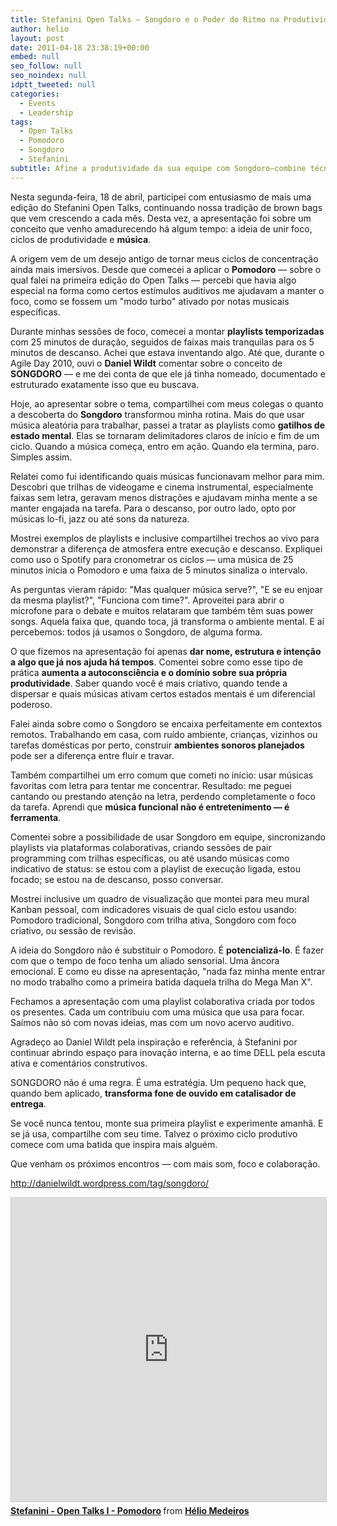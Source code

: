 ```yaml
---
title: Stefanini Open Talks – Songdoro e o Poder do Ritmo na Produtividade
author: helio
layout: post
date: 2011-04-18 23:38:19+00:00
embed: null
seo_follow: null
seo_noindex: null
idptt_tweeted: null
categories:
  - Events
  - Leadership
tags:
  - Open Talks
  - Pomodoro
  - Songdoro
  - Stefanini
subtitle: Afine a produtividade da sua equipe com Songdoro—combine técnica Pomodoro com power songs para criar blocos de foco musical que energizam colaboração e aumentam estados de flow
---
```


Nesta segunda-feira, 18 de abril, participei com entusiasmo de mais uma edição do Stefanini Open Talks, continuando nossa tradição de brown bags que vem crescendo a cada mês. Desta vez, a apresentação foi sobre um conceito que venho amadurecendo há algum tempo: a ideia de unir foco, ciclos de produtividade e **música**.

A origem vem de um desejo antigo de tornar meus ciclos de concentração ainda mais imersivos. Desde que comecei a aplicar o **Pomodoro** — sobre o qual falei na primeira edição do Open Talks — percebi que havia algo especial na forma como certos estímulos auditivos me ajudavam a manter o foco, como se fossem um "modo turbo" ativado por notas musicais específicas.

Durante minhas sessões de foco, comecei a montar **playlists temporizadas** com 25 minutos de duração, seguidos de faixas mais tranquilas para os 5 minutos de descanso. Achei que estava inventando algo. Até que, durante o Agile Day 2010, ouvi o **Daniel Wildt** comentar sobre o conceito de **SONGDORO** — e me dei conta de que ele já tinha nomeado, documentado e estruturado exatamente isso que eu buscava.

Hoje, ao apresentar sobre o tema, compartilhei com meus colegas o quanto a descoberta do **Songdoro** transformou minha rotina. Mais do que usar música aleatória para trabalhar, passei a tratar as playlists como **gatilhos de estado mental**. Elas se tornaram delimitadores claros de início e fim de um ciclo. Quando a música começa, entro em ação. Quando ela termina, paro. Simples assim.

Relatei como fui identificando quais músicas funcionavam melhor para mim. Descobri que trilhas de videogame e cinema instrumental, especialmente faixas sem letra, geravam menos distrações e ajudavam minha mente a se manter engajada na tarefa. Para o descanso, por outro lado, opto por músicas lo-fi, jazz ou até sons da natureza.

Mostrei exemplos de playlists e inclusive compartilhei trechos ao vivo para demonstrar a diferença de atmosfera entre execução e descanso. Expliquei como uso o Spotify para cronometrar os ciclos — uma música de 25 minutos inicia o Pomodoro e uma faixa de 5 minutos sinaliza o intervalo.

As perguntas vieram rápido: "Mas qualquer música serve?", "E se eu enjoar da mesma playlist?", "Funciona com time?". Aproveitei para abrir o microfone para o debate e muitos relataram que também têm suas power songs. Aquela faixa que, quando toca, já transforma o ambiente mental. E aí percebemos: todos já usamos o Songdoro, de alguma forma.

O que fizemos na apresentação foi apenas **dar nome, estrutura e intenção a algo que já nos ajuda há tempos**. Comentei sobre como esse tipo de prática **aumenta a autoconsciência e o domínio sobre sua própria produtividade**. Saber quando você é mais criativo, quando tende a dispersar e quais músicas ativam certos estados mentais é um diferencial poderoso.

Falei ainda sobre como o Songdoro se encaixa perfeitamente em contextos remotos. Trabalhando em casa, com ruído ambiente, crianças, vizinhos ou tarefas domésticas por perto, construir **ambientes sonoros planejados** pode ser a diferença entre fluir e travar.

Também compartilhei um erro comum que cometi no início: usar músicas favoritas com letra para tentar me concentrar. Resultado: me peguei cantando ou prestando atenção na letra, perdendo completamente o foco da tarefa. Aprendi que **música funcional não é entretenimento — é ferramenta**.

Comentei sobre a possibilidade de usar Songdoro em equipe, sincronizando playlists via plataformas colaborativas, criando sessões de pair programming com trilhas específicas, ou até usando músicas como indicativo de status: se estou com a playlist de execução ligada, estou focado; se estou na de descanso, posso conversar.

Mostrei inclusive um quadro de visualização que montei para meu mural Kanban pessoal, com indicadores visuais de qual ciclo estou usando: Pomodoro tradicional, Songdoro com trilha ativa, Songdoro com foco criativo, ou sessão de revisão.

A ideia do Songdoro não é substituir o Pomodoro. É **potencializá-lo**. É fazer com que o tempo de foco tenha um aliado sensorial. Uma âncora emocional. E como eu disse na apresentação, "nada faz minha mente entrar no modo trabalho como a primeira batida daquela trilha do Mega Man X".

Fechamos a apresentação com uma playlist colaborativa criada por todos os presentes. Cada um contribuiu com uma música que usa para focar. Saímos não só com novas ideias, mas com um novo acervo auditivo.

Agradeço ao Daniel Wildt pela inspiração e referência, à Stefanini por continuar abrindo espaço para inovação interna, e ao time DELL pela escuta ativa e comentários construtivos.

SONGDORO não é uma regra. É uma estratégia. Um pequeno hack que, quando bem aplicado, **transforma fone de ouvido em catalisador de entrega**.

Se você nunca tentou, monte sua primeira playlist e experimente amanhã. E se já usa, compartilhe com seu time. Talvez o próximo ciclo produtivo comece com uma batida que inspira mais alguém.

Que venham os próximos encontros — com mais som, foco e colaboração.

<http://danielwildt.wordpress.com/tag/songdoro/>

<iframe src="https://www.slideshare.net/slideshow/embed_code/key/HSzpp8Lte0z1xp?startSlide=1" width="597" height="486" frameborder="0" marginwidth="0" marginheight="0" scrolling="no" style="border:1px solid #CCC; border-width:1px; margin-bottom:5px;max-width: 100%;" allowfullscreen></iframe> <div style="margin-bottom:5px"><strong> <a href="https://pt.slideshare.net/slideshow/stefanini-open-talks-i-pomodoro/6554537" title="Stefanini - Open Talks I - Pomodoro" target="_blank">Stefanini - Open Talks I - Pomodoro</a> </strong> from <strong> <a href="https://www.slideshare.net/heliomedeiros" target="_blank">Hélio Medeiros</a> </strong></div>

[1]: http://en.wikipedia.org/wiki/Brown_bag_seminars "Brown bags seminars"
[2]: /2011/01/13/stefanini-open-talks-pomodoro-technique/ "POMODORO"
